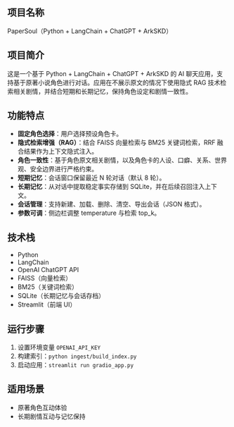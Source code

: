 ## 项目名称
PaperSoul（Python + LangChain + ChatGPT + ArkSKD）

## 项目简介
这是一个基于 Python + LangChain + ChatGPT + ArkSKD 的 AI 聊天应用，支持基于原著小说角色进行对话。应用在不展示原文的情况下使用隐式 RAG 技术检索相关剧情，并结合短期和长期记忆，保持角色设定和剧情一致性。

## 功能特点
- **固定角色选择**：用户选择预设角色卡。
- **隐式检索增强（RAG）**：结合 FAISS 向量检索与 BM25 关键词检索，RRF 融合结果作为上下文隐式注入。
- **角色一致性**：基于角色原文相关剧情，以及角色卡的人设、口癖、关系、世界观、安全边界进行严格约束。
- **短期记忆**：会话窗口保留最近 N 轮对话（默认 8 轮）。
- **长期记忆**：从对话中提取稳定事实存储到 SQLite，并在后续召回注入上下文。
- **会话管理**：支持新建、加载、删除、清空、导出会话（JSON 格式）。
- **参数可调**：侧边栏调整 temperature 与检索 top_k。

## 技术栈
- Python
- LangChain
- OpenAI ChatGPT API
- FAISS（向量检索）
- BM25（关键词检索）
- SQLite（长期记忆与会话存档）
- Streamlit（前端 UI）

## 运行步骤
1. 设置环境变量 `OPENAI_API_KEY`
2. 构建索引：`python ingest/build_index.py`
3. 启动应用：`streamlit run gradio_app.py`

## 适用场景
- 原著角色互动体验
- 长期剧情互动与记忆保持